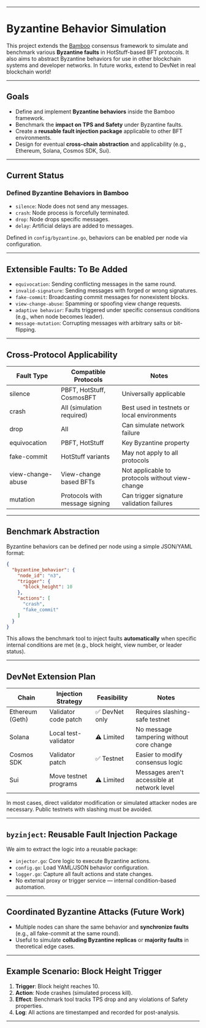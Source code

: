 
---

# Byzantine Behavior Simulation

This project extends the [Bamboo](https://github.com/gitferry/bamboo) consensus framework to simulate and benchmark various **Byzantine faults** in HotStuff-based BFT protocols. It also aims to abstract Byzantine behaviors for use in other blockchain systems and developer networks.
In future works, extend to DevNet in real blockchain world!

---

## Goals

- Define and implement **Byzantine behaviors** inside the Bamboo framework.
- Benchmark the **impact on TPS and Safety** under Byzantine faults.
- Create a **reusable fault injection package** applicable to other BFT environments.
- Design for eventual **cross-chain abstraction** and applicability (e.g., Ethereum, Solana, Cosmos SDK, Sui).

---

## Current Status

### Defined Byzantine Behaviors in Bamboo

- `silence`: Node does not send any messages.
- `crash`: Node process is forcefully terminated.
- `drop`: Node drops specific messages.
- `delay`: Artificial delays are added to messages.

Defined in `config/byzantine.go`, behaviors can be enabled per node via configuration.

---

## Extensible Faults: To Be Added

- `equivocation`: Sending conflicting messages in the same round.
- `invalid-signature`: Sending messages with forged or wrong signatures.
- `fake-commit`: Broadcasting commit messages for nonexistent blocks.
- `view-change-abuse`: Spamming or spoofing view change requests.
- `adaptive behavior`: Faults triggered under specific consensus conditions (e.g., when node becomes leader).
- `message-mutation`: Corrupting messages with arbitrary salts or bit-flipping.

---

## Cross-Protocol Applicability

| Fault Type        | Compatible Protocols             | Notes                                           |
|-------------------|----------------------------------|-------------------------------------------------|
| silence           | PBFT, HotStuff, CosmosBFT        | Universally applicable                          |
| crash             | All (simulation required)         | Best used in testnets or local environments     |
| drop              | All                              | Can simulate network failure                    |
| equivocation      | PBFT, HotStuff                   | Key Byzantine property                          |
| fake-commit       | HotStuff variants                | May not apply to all protocols                  |
| view-change-abuse | View-change based BFTs           | Not applicable to protocols without view-change |
| mutation          | Protocols with message signing   | Can trigger signature validation failures       |

---

## Benchmark Abstraction

Byzantine behaviors can be defined per node using a simple JSON/YAML format:

```json
{
  "byzantine_behavior": {
    "node_id": "n3",
    "trigger": {
      "block_height": 10
    },
    "actions": [
      "crash",
      "fake_commit"
    ]
  }
}
```

This allows the benchmark tool to inject faults **automatically** when specific internal conditions are met (e.g., block height, view number, or leader status).

---

## DevNet Extension Plan

| Chain           | Injection Strategy     | Feasibility       | Notes                            |
|-----------------|------------------------|-------------------|----------------------------------|
| Ethereum (Geth) | Validator code patch   | ✅ DevNet only     | Requires slashing-safe testnet  |
| Solana          | Local test-validator   | ⚠️ Limited         | No message tampering without core change |
| Cosmos SDK      | Validator patch        | ✅ Testnet          | Easier to modify consensus logic |
| Sui             | Move testnet programs  | ⚠️ Limited         | Messages aren't accessible at network level |

In most cases, direct validator modification or simulated attacker nodes are necessary. Public testnets with slashing must be avoided.

---

## `byzinject`: Reusable Fault Injection Package

We aim to extract the logic into a reusable package:
- `injector.go`: Core logic to execute Byzantine actions.
- `config.go`: Load YAML/JSON behavior configuration.
- `logger.go`: Capture all fault actions and state changes.
- No external proxy or trigger service — internal condition-based automation.

---

## Coordinated Byzantine Attacks (Future Work)

- Multiple nodes can share the same behavior and **synchronize faults** (e.g., all fake-commit at the same round).
- Useful to simulate **colluding Byzantine replicas** or **majority faults** in theoretical edge cases.

---

## Example Scenario: Block Height Trigger

1. **Trigger**: Block height reaches 10.
2. **Action**: Node crashes (simulated process kill).
3. **Effect**: Benchmark tool tracks TPS drop and any violations of Safety properties.
4. **Log**: All actions are timestamped and recorded for post-analysis.

---

